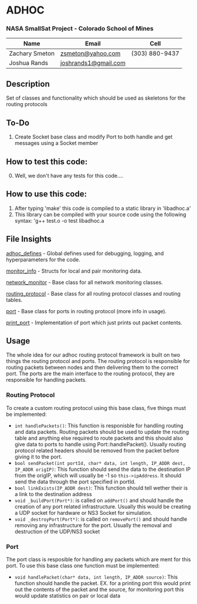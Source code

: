 # ADHOC

### NASA SmallSat Project - Colorado School of Mines

Name | Email | Cell
--- | --- | ---
Zachary Smeton | zsmeton@yahoo.com | (303) 880-9437
Joshua Rands | joshrands1@gmail.com

## Description

Set of classes and functionality which should be used as skeletons for the routing protocols

## To-Do
1. Create Socket base class and modify Port to both handle and get messages using a Socket member

## How to test this code:
0. Well, we don't have any tests for this code....

## How to use this code:
1. After typing 'make' this code is compiled to a static library in 'libadhoc.a'
2. This library can be compiled with your source code using the following syntax: 
  'g++ test.o -o test libadhoc.a

## File Insights
[adhoc_defines](adhoc_defines.h) - Global defines used for debugging, logging, and hyperparameters for the code. 

[monitor_info](monitor_info.h) - Structs for local and pair monitoring data.

[network_monitor](network_monitor.h) - Base class for all network monitoring classes.

[routing_protocol](routing_protocol.h) - Base class for all routing protocol classes and routing tables.

[port](port.h) - Base class for ports in routing protocol (more info in usage).

[print_port](print_port.h) - Implementation of port which just prints out packet contents.

## Usage
The whole idea for our adhoc routing protocol framework is built on two things the routing protocol and ports. The routing protocol is responsible for routing packets between nodes and then delivering them to the correct port. The ports are the main interface to the routing protocol, they are responsible for handling packets.

### Routing Protocol
To create a custom routing protocol using this base class, five things must be implemented:
- ```int handlePackets()```: This function is responisble for handling routing and data packets. Routing packets should be used to update the routing table and anything else required to route packets and this should also give data to ports to handle using Port::handlePacket(). Usually routing protocol related headers should be removed from the packet before giving it to the port.
- ```bool sendPacket(int portId, char* data, int length, IP_ADDR dest, IP_ADDR origIP)```: This function should send the data to the destination IP from the origIP, which will usually be -1 so ```this->ipAddress```. It should send the data through the port specified in portId. 
- ```bool linkExists(IP_ADDR dest)```: This function should tell wether their is a link to the destination address
- ```void _buildPort(Port*)```: is called on ```addPort()``` and should handle the creation of any port related infrastructure. Usually this would be creating a UDP socket for hardware or NS3 Socket for simulation.
- ```void _destroyPort(Port*)```: is called on ```removePort()``` and should handle removing any infrastructure for the port. Usually the removal and destruction of the UDP/NS3 socket

### Port
The port class is resposible for handling any packets which are ment for this port. To use this base class one function must be implemented:
- ```void handlePacket(char* data, int length, IP_ADDR source)```: This function should handle the packet. EX. for a printing port this would print out the contents of the packet and the source, for monitoring port this would update statistics on pair or local data